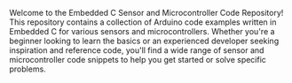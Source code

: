 Welcome to the Embedded C Sensor and Microcontroller Code Repository! This repository contains a collection of Arduino code examples written in Embedded C for various sensors and microcontrollers. Whether you're a beginner looking to learn the basics or an experienced developer seeking inspiration and reference code, you'll find a wide range of sensor and microcontroller code snippets to help you get started or solve specific problems.
